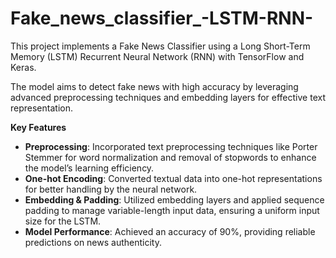 # Fake_news_classifier_-LSTM-RNN-
This project implements a Fake News Classifier using a Long Short-Term Memory (LSTM) Recurrent Neural Network (RNN) with TensorFlow and Keras.

The model aims to detect fake news with high accuracy by leveraging advanced preprocessing techniques and embedding layers for effective text representation.

**Key Features**
- **Preprocessing**: Incorporated text preprocessing techniques like Porter Stemmer for word normalization and removal of stopwords to enhance the model’s learning efficiency.
- **One-hot Encoding**: Converted textual data into one-hot representations for better handling by the neural network.
- **Embedding & Padding**: Utilized embedding layers and applied sequence padding to manage variable-length input data, ensuring a uniform input size for the LSTM.
- **Model Performance**: Achieved an accuracy of 90%, providing reliable predictions on news authenticity.
